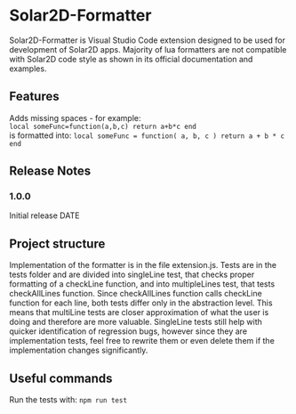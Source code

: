 # Solar2D-Formatter

Solar2D-Formatter is Visual Studio Code extension designed to be used for development of Solar2D apps. Majority of lua formatters are not compatible with Solar2D code style as shown in its official documentation and examples.

## Features

Adds missing spaces - for example:<br />
`local someFunc=function(a,b,c) return a+b*c end`<br /> 
is formatted into: ```local someFunc = function( a, b, c ) return a + b * c end```

## Release Notes



### 1.0.0

Initial release DATE

## Project structure

Implementation of the formatter is in the file extension.js. Tests are in the tests folder and are
divided into singleLine test, that checks proper formatting of a checkLine function, and into
multipleLines test, that tests checkAllLines function. Since checkAllLines function calls 
checkLine function for each line, both tests differ only in the abstraction level. This means that
multiLine tests are closer approximation of what the user is doing and therefore are more valuable.
SingleLine tests still help with quicker identification of regression bugs, however since they are
implementation tests, feel free to rewrite them or even delete them if the implementation changes significantly.

## Useful commands

Run the tests with:
`npm run test`